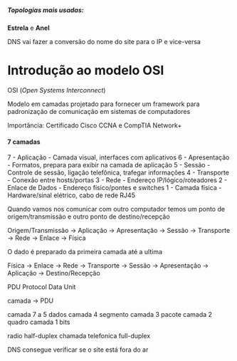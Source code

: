 ##### Topologias mais usadas:
**Estrela** e **Anel**

DNS vai fazer a conversão do nome do site para o IP e vice-versa

# Introdução ao modelo OSI
OSI (*Open Systems Interconnect*)

Modelo em camadas projetado para fornecer um framework para padronização de comunicação em sistemas de computadores

Importância: Certificado Cisco CCNA e CompTIA Network+

#### 7 camadas
7 - Aplicação - Camada visual, interfaces com aplicativos
6 - Apresentação - Formatos, prepara para exibir na camada de aplicação
5 - Sessão - Controle de sessão, ligação telefônica, trafegar informações
4 - Transporte - Conexão entre hosts/portas
3 - Rede - Endereço IP/lógico/roteadores
2 - Enlace de Dados - Endereço físico/pontes e switches
1 - Camada física - Hardware/sinal elétrico, cabo de rede RJ45


Quando vamos nos comunicar com outro computador temos um ponto de origem/transmissão e outro ponto de destino/recepção

Origem/Transmissão -> Aplicação -> Apresentação -> Sessão -> Transporte -> Rede -> Enlace -> Física

O dado é preparado da primeira camada até a ultima

Física -> Enlace -> Rede -> Transporte -> Sessão -> Apresentação -> Aplicação -> Destino/Recepção



PDU Protocol Data Unit

camada -> PDU

camada 7 a 5 dados
camada 4 segmento
camada 3 pacote
camada 2 quadro
camada 1 bits

radio half-duplex
chamada telefonica full-duplex

DNS consegue verificar se o site está fora do ar